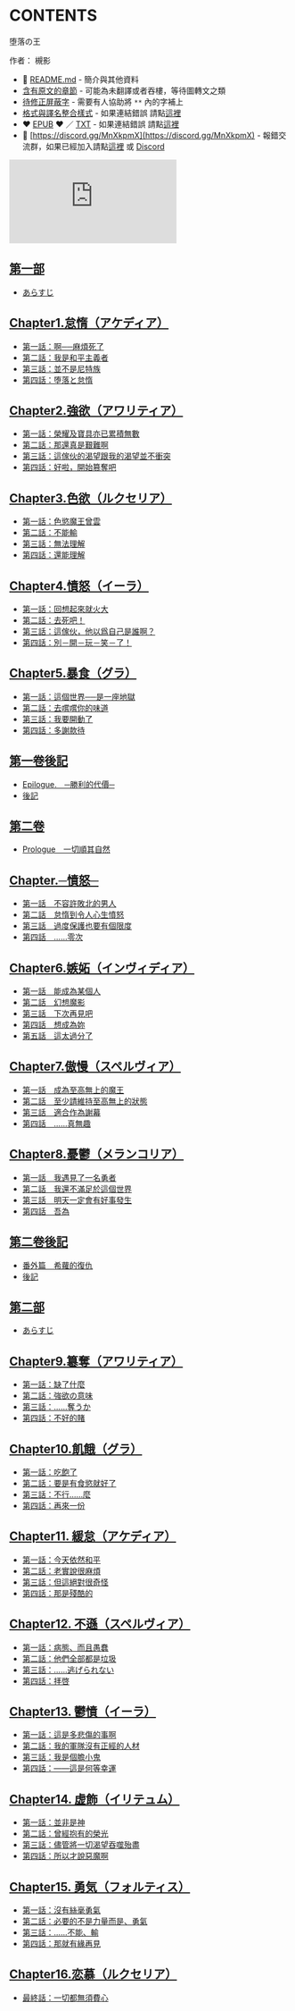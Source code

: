 # CONTENTS

堕落の王  

作者： 槻影  



- :closed_book: [README.md](README.md) - 簡介與其他資料
- [含有原文的章節](ja.md) - 可能為未翻譯或者吞樓，等待圖轉文之類
- [待修正屏蔽字](%E5%BE%85%E4%BF%AE%E6%AD%A3%E5%B1%8F%E8%94%BD%E5%AD%97.md) - 需要有人協助將 `**` 內的字補上
- [格式與譯名整合樣式](https://github.com/bluelovers/node-novel/blob/master/lib/locales/%E5%A0%95%E8%90%BD%E3%81%AE%E7%8E%8B.ts) - 如果連結錯誤 請點[這裡](https://github.com/bluelovers/node-novel/blob/master/lib/locales/)
-  :heart: [EPUB](https://gitlab.com/demonovel/epub-txt/blob/master/syosetu_out/%E5%A0%95%E8%90%BD%E3%81%AE%E7%8E%8B.epub) :heart:  ／ [TXT](https://gitlab.com/demonovel/epub-txt/blob/master/syosetu_out/out/%E5%A0%95%E8%90%BD%E3%81%AE%E7%8E%8B.out.txt) - 如果連結錯誤 請點[這裡](https://gitlab.com/demonovel/epub-txt/blob/master/syosetu_out/syosetu_out)
- :mega: [https://discord.gg/MnXkpmX](https://discord.gg/MnXkpmX) - 報錯交流群，如果已經加入請點[這裡](https://discordapp.com/channels/467794087769014273/467794088285175809) 或 [Discord](https://discordapp.com/channels/@me)


![導航目錄](https://chart.apis.google.com/chart?cht=qr&chs=150x150&chl=https://gitlab.com/novel-group/txt-source/blob/master/syosetu_out/堕落の王/導航目錄.md "導航目錄")




## [第一部](00000_%E7%AC%AC%E4%B8%80%E9%83%A8)

- [あらすじ](00000_%E7%AC%AC%E4%B8%80%E9%83%A8/00010_%E3%81%82%E3%82%89%E3%81%99%E3%81%98.txt)


## [Chapter1.怠惰（アケディア）](00010_Chapter1.%E6%80%A0%E6%83%B0%EF%BC%88%E3%82%A2%E3%82%B1%E3%83%87%E3%82%A3%E3%82%A2%EF%BC%89)

- [第一話：啊──麻煩死了](00010_Chapter1.%E6%80%A0%E6%83%B0%EF%BC%88%E3%82%A2%E3%82%B1%E3%83%87%E3%82%A3%E3%82%A2%EF%BC%89/00010_%E7%AC%AC%E4%B8%80%E8%A9%B1%EF%BC%9A%E5%95%8A%E2%94%80%E2%94%80%E9%BA%BB%E7%85%A9%E6%AD%BB%E4%BA%86.txt)
- [第二話：我是和平主義者](00010_Chapter1.%E6%80%A0%E6%83%B0%EF%BC%88%E3%82%A2%E3%82%B1%E3%83%87%E3%82%A3%E3%82%A2%EF%BC%89/00020_%E7%AC%AC%E4%BA%8C%E8%A9%B1%EF%BC%9A%E6%88%91%E6%98%AF%E5%92%8C%E5%B9%B3%E4%B8%BB%E7%BE%A9%E8%80%85.txt)
- [第三話：並不是尼特族](00010_Chapter1.%E6%80%A0%E6%83%B0%EF%BC%88%E3%82%A2%E3%82%B1%E3%83%87%E3%82%A3%E3%82%A2%EF%BC%89/00030_%E7%AC%AC%E4%B8%89%E8%A9%B1%EF%BC%9A%E4%B8%A6%E4%B8%8D%E6%98%AF%E5%B0%BC%E7%89%B9%E6%97%8F.txt)
- [第四話：堕落と怠惰](00010_Chapter1.%E6%80%A0%E6%83%B0%EF%BC%88%E3%82%A2%E3%82%B1%E3%83%87%E3%82%A3%E3%82%A2%EF%BC%89/00040_%E7%AC%AC%E5%9B%9B%E8%A9%B1%EF%BC%9A%E5%A0%95%E8%90%BD%E3%81%A8%E6%80%A0%E6%83%B0.txt)


## [Chapter2.強欲（アワリティア）](00020_Chapter2.%E5%BC%B7%E6%AC%B2%EF%BC%88%E3%82%A2%E3%83%AF%E3%83%AA%E3%83%86%E3%82%A3%E3%82%A2%EF%BC%89)

- [第一話：榮耀及寶具亦已累積無數](00020_Chapter2.%E5%BC%B7%E6%AC%B2%EF%BC%88%E3%82%A2%E3%83%AF%E3%83%AA%E3%83%86%E3%82%A3%E3%82%A2%EF%BC%89/00000_%E7%AC%AC%E4%B8%80%E8%A9%B1%EF%BC%9A%E6%A6%AE%E8%80%80%E5%8F%8A%E5%AF%B6%E5%85%B7%E4%BA%A6%E5%B7%B2%E7%B4%AF%E7%A9%8D%E7%84%A1%E6%95%B8.txt)
- [第二話：那還真是艱難啊](00020_Chapter2.%E5%BC%B7%E6%AC%B2%EF%BC%88%E3%82%A2%E3%83%AF%E3%83%AA%E3%83%86%E3%82%A3%E3%82%A2%EF%BC%89/00010_%E7%AC%AC%E4%BA%8C%E8%A9%B1%EF%BC%9A%E9%82%A3%E9%82%84%E7%9C%9F%E6%98%AF%E8%89%B1%E9%9B%A3%E5%95%8A.txt)
- [第三話：這傢伙的渴望跟我的渴望並不衝突](00020_Chapter2.%E5%BC%B7%E6%AC%B2%EF%BC%88%E3%82%A2%E3%83%AF%E3%83%AA%E3%83%86%E3%82%A3%E3%82%A2%EF%BC%89/00020_%E7%AC%AC%E4%B8%89%E8%A9%B1%EF%BC%9A%E9%80%99%E5%82%A2%E4%BC%99%E7%9A%84%E6%B8%B4%E6%9C%9B%E8%B7%9F%E6%88%91%E7%9A%84%E6%B8%B4%E6%9C%9B%E4%B8%A6%E4%B8%8D%E8%A1%9D%E7%AA%81.txt)
- [第四話：好啦，開始篡奪吧](00020_Chapter2.%E5%BC%B7%E6%AC%B2%EF%BC%88%E3%82%A2%E3%83%AF%E3%83%AA%E3%83%86%E3%82%A3%E3%82%A2%EF%BC%89/00030_%E7%AC%AC%E5%9B%9B%E8%A9%B1%EF%BC%9A%E5%A5%BD%E5%95%A6%EF%BC%8C%E9%96%8B%E5%A7%8B%E7%AF%A1%E5%A5%AA%E5%90%A7.txt)


## [Chapter3.色欲（ルクセリア）](00030_Chapter3.%E8%89%B2%E6%AC%B2%EF%BC%88%E3%83%AB%E3%82%AF%E3%82%BB%E3%83%AA%E3%82%A2%EF%BC%89)

- [第一話：色慾魔王曾雲](00030_Chapter3.%E8%89%B2%E6%AC%B2%EF%BC%88%E3%83%AB%E3%82%AF%E3%82%BB%E3%83%AA%E3%82%A2%EF%BC%89/00000_%E7%AC%AC%E4%B8%80%E8%A9%B1%EF%BC%9A%E8%89%B2%E6%85%BE%E9%AD%94%E7%8E%8B%E6%9B%BE%E9%9B%B2.txt)
- [第二話：不能輸](00030_Chapter3.%E8%89%B2%E6%AC%B2%EF%BC%88%E3%83%AB%E3%82%AF%E3%82%BB%E3%83%AA%E3%82%A2%EF%BC%89/00010_%E7%AC%AC%E4%BA%8C%E8%A9%B1%EF%BC%9A%E4%B8%8D%E8%83%BD%E8%BC%B8.txt)
- [第三話：無法理解](00030_Chapter3.%E8%89%B2%E6%AC%B2%EF%BC%88%E3%83%AB%E3%82%AF%E3%82%BB%E3%83%AA%E3%82%A2%EF%BC%89/00020_%E7%AC%AC%E4%B8%89%E8%A9%B1%EF%BC%9A%E7%84%A1%E6%B3%95%E7%90%86%E8%A7%A3.txt)
- [第四話：還能理解](00030_Chapter3.%E8%89%B2%E6%AC%B2%EF%BC%88%E3%83%AB%E3%82%AF%E3%82%BB%E3%83%AA%E3%82%A2%EF%BC%89/00030_%E7%AC%AC%E5%9B%9B%E8%A9%B1%EF%BC%9A%E9%82%84%E8%83%BD%E7%90%86%E8%A7%A3.txt)


## [Chapter4.憤怒（イーラ）](00040_Chapter4.%E6%86%A4%E6%80%92%EF%BC%88%E3%82%A4%E3%83%BC%E3%83%A9%EF%BC%89)

- [第一話：回想起來就火大](00040_Chapter4.%E6%86%A4%E6%80%92%EF%BC%88%E3%82%A4%E3%83%BC%E3%83%A9%EF%BC%89/00000_%E7%AC%AC%E4%B8%80%E8%A9%B1%EF%BC%9A%E5%9B%9E%E6%83%B3%E8%B5%B7%E4%BE%86%E5%B0%B1%E7%81%AB%E5%A4%A7.txt)
- [第二話：去死吧！](00040_Chapter4.%E6%86%A4%E6%80%92%EF%BC%88%E3%82%A4%E3%83%BC%E3%83%A9%EF%BC%89/00010_%E7%AC%AC%E4%BA%8C%E8%A9%B1%EF%BC%9A%E5%8E%BB%E6%AD%BB%E5%90%A7%EF%BC%81.txt)
- [第三話：這傢伙，他以爲自己是誰啊？](00040_Chapter4.%E6%86%A4%E6%80%92%EF%BC%88%E3%82%A4%E3%83%BC%E3%83%A9%EF%BC%89/00020_%E7%AC%AC%E4%B8%89%E8%A9%B1%EF%BC%9A%E9%80%99%E5%82%A2%E4%BC%99%EF%BC%8C%E4%BB%96%E4%BB%A5%E7%88%B2%E8%87%AA%E5%B7%B1%E6%98%AF%E8%AA%B0%E5%95%8A%EF%BC%9F.txt)
- [第四話：別－開－玩－笑－了！](00040_Chapter4.%E6%86%A4%E6%80%92%EF%BC%88%E3%82%A4%E3%83%BC%E3%83%A9%EF%BC%89/00030_%E7%AC%AC%E5%9B%9B%E8%A9%B1%EF%BC%9A%E5%88%A5%EF%BC%8D%E9%96%8B%EF%BC%8D%E7%8E%A9%EF%BC%8D%E7%AC%91%EF%BC%8D%E4%BA%86%EF%BC%81.txt)


## [Chapter5.暴食（グラ）](00050_Chapter5.%E6%9A%B4%E9%A3%9F%EF%BC%88%E3%82%B0%E3%83%A9%EF%BC%89)

- [第一話：這個世界──是一座地獄](00050_Chapter5.%E6%9A%B4%E9%A3%9F%EF%BC%88%E3%82%B0%E3%83%A9%EF%BC%89/00000_%E7%AC%AC%E4%B8%80%E8%A9%B1%EF%BC%9A%E9%80%99%E5%80%8B%E4%B8%96%E7%95%8C%E2%94%80%E2%94%80%E6%98%AF%E4%B8%80%E5%BA%A7%E5%9C%B0%E7%8D%84.txt)
- [第二話：去嚐嚐你的味道](00050_Chapter5.%E6%9A%B4%E9%A3%9F%EF%BC%88%E3%82%B0%E3%83%A9%EF%BC%89/00010_%E7%AC%AC%E4%BA%8C%E8%A9%B1%EF%BC%9A%E5%8E%BB%E5%9A%90%E5%9A%90%E4%BD%A0%E7%9A%84%E5%91%B3%E9%81%93.txt)
- [第三話：我要開動了](00050_Chapter5.%E6%9A%B4%E9%A3%9F%EF%BC%88%E3%82%B0%E3%83%A9%EF%BC%89/00020_%E7%AC%AC%E4%B8%89%E8%A9%B1%EF%BC%9A%E6%88%91%E8%A6%81%E9%96%8B%E5%8B%95%E4%BA%86.txt)
- [第四話：多謝款待](00050_Chapter5.%E6%9A%B4%E9%A3%9F%EF%BC%88%E3%82%B0%E3%83%A9%EF%BC%89/00030_%E7%AC%AC%E5%9B%9B%E8%A9%B1%EF%BC%9A%E5%A4%9A%E8%AC%9D%E6%AC%BE%E5%BE%85.txt)


## [第一卷後記](00055_%E7%AC%AC%E4%B8%80%E5%8D%B7%E5%BE%8C%E8%A8%98)

- [Epilogue.　─勝利的代價─](00055_%E7%AC%AC%E4%B8%80%E5%8D%B7%E5%BE%8C%E8%A8%98/Epilogue.%E3%80%80%E2%94%80%E5%8B%9D%E5%88%A9%E7%9A%84%E4%BB%A3%E5%83%B9%E2%94%80.txt)
- [後記](00055_%E7%AC%AC%E4%B8%80%E5%8D%B7%E5%BE%8C%E8%A8%98/%E5%BE%8C%E8%A8%98.txt)


## [第二卷](00056_%E7%AC%AC%E4%BA%8C%E5%8D%B7)

- [Prologue　一切順其自然](00056_%E7%AC%AC%E4%BA%8C%E5%8D%B7/Prologue%E3%80%80%E4%B8%80%E5%88%87%E9%A0%86%E5%85%B6%E8%87%AA%E7%84%B6.txt)


## [Chapter.─憤怒─](00057_Chapter.%E2%94%80%E6%86%A4%E6%80%92%E2%94%80)

- [第一話　不容許敗北的男人](00057_Chapter.%E2%94%80%E6%86%A4%E6%80%92%E2%94%80/00000_%E7%AC%AC%E4%B8%80%E8%A9%B1%E3%80%80%E4%B8%8D%E5%AE%B9%E8%A8%B1%E6%95%97%E5%8C%97%E7%9A%84%E7%94%B7%E4%BA%BA.txt)
- [第二話　怠惰到令人心生憤怒](00057_Chapter.%E2%94%80%E6%86%A4%E6%80%92%E2%94%80/00010_%E7%AC%AC%E4%BA%8C%E8%A9%B1%E3%80%80%E6%80%A0%E6%83%B0%E5%88%B0%E4%BB%A4%E4%BA%BA%E5%BF%83%E7%94%9F%E6%86%A4%E6%80%92.txt)
- [第三話　過度保護也要有個限度](00057_Chapter.%E2%94%80%E6%86%A4%E6%80%92%E2%94%80/00020_%E7%AC%AC%E4%B8%89%E8%A9%B1%E3%80%80%E9%81%8E%E5%BA%A6%E4%BF%9D%E8%AD%B7%E4%B9%9F%E8%A6%81%E6%9C%89%E5%80%8B%E9%99%90%E5%BA%A6.txt)
- [第四話　……零次](00057_Chapter.%E2%94%80%E6%86%A4%E6%80%92%E2%94%80/00030_%E7%AC%AC%E5%9B%9B%E8%A9%B1%E3%80%80%E2%80%A6%E2%80%A6%E9%9B%B6%E6%AC%A1.txt)


## [Chapter6.嫉妬（インヴィディア）](00060_Chapter6.%E5%AB%89%E5%A6%AC%EF%BC%88%E3%82%A4%E3%83%B3%E3%83%B4%E3%82%A3%E3%83%87%E3%82%A3%E3%82%A2%EF%BC%89)

- [第一話　能成為某個人](00060_Chapter6.%E5%AB%89%E5%A6%AC%EF%BC%88%E3%82%A4%E3%83%B3%E3%83%B4%E3%82%A3%E3%83%87%E3%82%A3%E3%82%A2%EF%BC%89/00000_%E7%AC%AC%E4%B8%80%E8%A9%B1%E3%80%80%E8%83%BD%E6%88%90%E7%82%BA%E6%9F%90%E5%80%8B%E4%BA%BA.txt)
- [第二話　幻想魔影](00060_Chapter6.%E5%AB%89%E5%A6%AC%EF%BC%88%E3%82%A4%E3%83%B3%E3%83%B4%E3%82%A3%E3%83%87%E3%82%A3%E3%82%A2%EF%BC%89/00010_%E7%AC%AC%E4%BA%8C%E8%A9%B1%E3%80%80%E5%B9%BB%E6%83%B3%E9%AD%94%E5%BD%B1.txt)
- [第三話　下次再見吧](00060_Chapter6.%E5%AB%89%E5%A6%AC%EF%BC%88%E3%82%A4%E3%83%B3%E3%83%B4%E3%82%A3%E3%83%87%E3%82%A3%E3%82%A2%EF%BC%89/00020_%E7%AC%AC%E4%B8%89%E8%A9%B1%E3%80%80%E4%B8%8B%E6%AC%A1%E5%86%8D%E8%A6%8B%E5%90%A7.txt)
- [第四話　想成為妳](00060_Chapter6.%E5%AB%89%E5%A6%AC%EF%BC%88%E3%82%A4%E3%83%B3%E3%83%B4%E3%82%A3%E3%83%87%E3%82%A3%E3%82%A2%EF%BC%89/00030_%E7%AC%AC%E5%9B%9B%E8%A9%B1%E3%80%80%E6%83%B3%E6%88%90%E7%82%BA%E5%A6%B3.txt)
- [第五話　這太過分了](00060_Chapter6.%E5%AB%89%E5%A6%AC%EF%BC%88%E3%82%A4%E3%83%B3%E3%83%B4%E3%82%A3%E3%83%87%E3%82%A3%E3%82%A2%EF%BC%89/00040_%E7%AC%AC%E4%BA%94%E8%A9%B1%E3%80%80%E9%80%99%E5%A4%AA%E9%81%8E%E5%88%86%E4%BA%86.txt)


## [Chapter7.傲慢（スペルヴィア）](00070_Chapter7.%E5%82%B2%E6%85%A2%EF%BC%88%E3%82%B9%E3%83%9A%E3%83%AB%E3%83%B4%E3%82%A3%E3%82%A2%EF%BC%89)

- [第一話　成為至高無上的魔王](00070_Chapter7.%E5%82%B2%E6%85%A2%EF%BC%88%E3%82%B9%E3%83%9A%E3%83%AB%E3%83%B4%E3%82%A3%E3%82%A2%EF%BC%89/00000_%E7%AC%AC%E4%B8%80%E8%A9%B1%E3%80%80%E6%88%90%E7%82%BA%E8%87%B3%E9%AB%98%E7%84%A1%E4%B8%8A%E7%9A%84%E9%AD%94%E7%8E%8B.txt)
- [第二話　至少請維持至高無上的狀態](00070_Chapter7.%E5%82%B2%E6%85%A2%EF%BC%88%E3%82%B9%E3%83%9A%E3%83%AB%E3%83%B4%E3%82%A3%E3%82%A2%EF%BC%89/00010_%E7%AC%AC%E4%BA%8C%E8%A9%B1%E3%80%80%E8%87%B3%E5%B0%91%E8%AB%8B%E7%B6%AD%E6%8C%81%E8%87%B3%E9%AB%98%E7%84%A1%E4%B8%8A%E7%9A%84%E7%8B%80%E6%85%8B.txt)
- [第三話　適合作為謝幕](00070_Chapter7.%E5%82%B2%E6%85%A2%EF%BC%88%E3%82%B9%E3%83%9A%E3%83%AB%E3%83%B4%E3%82%A3%E3%82%A2%EF%BC%89/00020_%E7%AC%AC%E4%B8%89%E8%A9%B1%E3%80%80%E9%81%A9%E5%90%88%E4%BD%9C%E7%82%BA%E8%AC%9D%E5%B9%95.txt)
- [第四話　……真無趣](00070_Chapter7.%E5%82%B2%E6%85%A2%EF%BC%88%E3%82%B9%E3%83%9A%E3%83%AB%E3%83%B4%E3%82%A3%E3%82%A2%EF%BC%89/00030_%E7%AC%AC%E5%9B%9B%E8%A9%B1%E3%80%80%E2%80%A6%E2%80%A6%E7%9C%9F%E7%84%A1%E8%B6%A3.txt)


## [Chapter8.憂鬱（メランコリア）](00080_Chapter8.%E6%86%82%E9%AC%B1%EF%BC%88%E3%83%A1%E3%83%A9%E3%83%B3%E3%82%B3%E3%83%AA%E3%82%A2%EF%BC%89)

- [第一話　我遇見了一名勇者](00080_Chapter8.%E6%86%82%E9%AC%B1%EF%BC%88%E3%83%A1%E3%83%A9%E3%83%B3%E3%82%B3%E3%83%AA%E3%82%A2%EF%BC%89/00000_%E7%AC%AC%E4%B8%80%E8%A9%B1%E3%80%80%E6%88%91%E9%81%87%E8%A6%8B%E4%BA%86%E4%B8%80%E5%90%8D%E5%8B%87%E8%80%85.txt)
- [第二話　我還不滿足於這個世界](00080_Chapter8.%E6%86%82%E9%AC%B1%EF%BC%88%E3%83%A1%E3%83%A9%E3%83%B3%E3%82%B3%E3%83%AA%E3%82%A2%EF%BC%89/00010_%E7%AC%AC%E4%BA%8C%E8%A9%B1%E3%80%80%E6%88%91%E9%82%84%E4%B8%8D%E6%BB%BF%E8%B6%B3%E6%96%BC%E9%80%99%E5%80%8B%E4%B8%96%E7%95%8C.txt)
- [第三話　明天一定會有好事發生](00080_Chapter8.%E6%86%82%E9%AC%B1%EF%BC%88%E3%83%A1%E3%83%A9%E3%83%B3%E3%82%B3%E3%83%AA%E3%82%A2%EF%BC%89/00020_%E7%AC%AC%E4%B8%89%E8%A9%B1%E3%80%80%E6%98%8E%E5%A4%A9%E4%B8%80%E5%AE%9A%E6%9C%83%E6%9C%89%E5%A5%BD%E4%BA%8B%E7%99%BC%E7%94%9F.txt)
- [第四話　吾為](00080_Chapter8.%E6%86%82%E9%AC%B1%EF%BC%88%E3%83%A1%E3%83%A9%E3%83%B3%E3%82%B3%E3%83%AA%E3%82%A2%EF%BC%89/00030_%E7%AC%AC%E5%9B%9B%E8%A9%B1%E3%80%80%E5%90%BE%E7%82%BA.txt)


## [第二卷後記](00085_%E7%AC%AC%E4%BA%8C%E5%8D%B7%E5%BE%8C%E8%A8%98)

- [番外篇　希蘿的復仇](00085_%E7%AC%AC%E4%BA%8C%E5%8D%B7%E5%BE%8C%E8%A8%98/00010_%E7%95%AA%E5%A4%96%E7%AF%87%E3%80%80%E5%B8%8C%E8%98%BF%E7%9A%84%E5%BE%A9%E4%BB%87.txt)
- [後記](00085_%E7%AC%AC%E4%BA%8C%E5%8D%B7%E5%BE%8C%E8%A8%98/00020_%E5%BE%8C%E8%A8%98.txt)


## [第二部](00090_%E7%AC%AC%E4%BA%8C%E9%83%A8)

- [あらすじ](00090_%E7%AC%AC%E4%BA%8C%E9%83%A8/00010_%E3%81%82%E3%82%89%E3%81%99%E3%81%98.txt)


## [Chapter9.簒奪（アワリティア）](00100_Chapter9.%E7%B0%92%E5%A5%AA%EF%BC%88%E3%82%A2%E3%83%AF%E3%83%AA%E3%83%86%E3%82%A3%E3%82%A2%EF%BC%89)

- [第一話：缺了什麼](00100_Chapter9.%E7%B0%92%E5%A5%AA%EF%BC%88%E3%82%A2%E3%83%AF%E3%83%AA%E3%83%86%E3%82%A3%E3%82%A2%EF%BC%89/00010_%E7%AC%AC%E4%B8%80%E8%A9%B1%EF%BC%9A%E7%BC%BA%E4%BA%86%E4%BB%80%E9%BA%BC.txt)
- [第二話：強欲の意味](00100_Chapter9.%E7%B0%92%E5%A5%AA%EF%BC%88%E3%82%A2%E3%83%AF%E3%83%AA%E3%83%86%E3%82%A3%E3%82%A2%EF%BC%89/00020_%E7%AC%AC%E4%BA%8C%E8%A9%B1%EF%BC%9A%E5%BC%B7%E6%AC%B2%E3%81%AE%E6%84%8F%E5%91%B3.txt)
- [第三話：……奪うか](00100_Chapter9.%E7%B0%92%E5%A5%AA%EF%BC%88%E3%82%A2%E3%83%AF%E3%83%AA%E3%83%86%E3%82%A3%E3%82%A2%EF%BC%89/00030_%E7%AC%AC%E4%B8%89%E8%A9%B1%EF%BC%9A%E2%80%A6%E2%80%A6%E5%A5%AA%E3%81%86%E3%81%8B.txt)
- [第四話：不好的賭](00100_Chapter9.%E7%B0%92%E5%A5%AA%EF%BC%88%E3%82%A2%E3%83%AF%E3%83%AA%E3%83%86%E3%82%A3%E3%82%A2%EF%BC%89/00040_%E7%AC%AC%E5%9B%9B%E8%A9%B1%EF%BC%9A%E4%B8%8D%E5%A5%BD%E7%9A%84%E8%B3%AD.txt)


## [Chapter10.飢餓（グラ）](00110_Chapter10.%E9%A3%A2%E9%A4%93%EF%BC%88%E3%82%B0%E3%83%A9%EF%BC%89)

- [第一話：吃飽了](00110_Chapter10.%E9%A3%A2%E9%A4%93%EF%BC%88%E3%82%B0%E3%83%A9%EF%BC%89/00010_%E7%AC%AC%E4%B8%80%E8%A9%B1%EF%BC%9A%E5%90%83%E9%A3%BD%E4%BA%86.txt)
- [第二話：要是有食慾就好了](00110_Chapter10.%E9%A3%A2%E9%A4%93%EF%BC%88%E3%82%B0%E3%83%A9%EF%BC%89/00020_%E7%AC%AC%E4%BA%8C%E8%A9%B1%EF%BC%9A%E8%A6%81%E6%98%AF%E6%9C%89%E9%A3%9F%E6%85%BE%E5%B0%B1%E5%A5%BD%E4%BA%86.txt)
- [第三話：不行……麼](00110_Chapter10.%E9%A3%A2%E9%A4%93%EF%BC%88%E3%82%B0%E3%83%A9%EF%BC%89/00030_%E7%AC%AC%E4%B8%89%E8%A9%B1%EF%BC%9A%E4%B8%8D%E8%A1%8C%E2%80%A6%E2%80%A6%E9%BA%BC.txt)
- [第四話：再來一份](00110_Chapter10.%E9%A3%A2%E9%A4%93%EF%BC%88%E3%82%B0%E3%83%A9%EF%BC%89/00040_%E7%AC%AC%E5%9B%9B%E8%A9%B1%EF%BC%9A%E5%86%8D%E4%BE%86%E4%B8%80%E4%BB%BD.txt)


## [Chapter11. 緩怠（アケディア）](00120_Chapter11.%20%E7%B7%A9%E6%80%A0%EF%BC%88%E3%82%A2%E3%82%B1%E3%83%87%E3%82%A3%E3%82%A2%EF%BC%89)

- [第一話：今天依然和平](00120_Chapter11.%20%E7%B7%A9%E6%80%A0%EF%BC%88%E3%82%A2%E3%82%B1%E3%83%87%E3%82%A3%E3%82%A2%EF%BC%89/00010_%E7%AC%AC%E4%B8%80%E8%A9%B1%EF%BC%9A%E4%BB%8A%E5%A4%A9%E4%BE%9D%E7%84%B6%E5%92%8C%E5%B9%B3.txt)
- [第二話：老實說很麻煩](00120_Chapter11.%20%E7%B7%A9%E6%80%A0%EF%BC%88%E3%82%A2%E3%82%B1%E3%83%87%E3%82%A3%E3%82%A2%EF%BC%89/00020_%E7%AC%AC%E4%BA%8C%E8%A9%B1%EF%BC%9A%E8%80%81%E5%AF%A6%E8%AA%AA%E5%BE%88%E9%BA%BB%E7%85%A9.txt)
- [第三話：但這絕對很奇怪](00120_Chapter11.%20%E7%B7%A9%E6%80%A0%EF%BC%88%E3%82%A2%E3%82%B1%E3%83%87%E3%82%A3%E3%82%A2%EF%BC%89/00030_%E7%AC%AC%E4%B8%89%E8%A9%B1%EF%BC%9A%E4%BD%86%E9%80%99%E7%B5%95%E5%B0%8D%E5%BE%88%E5%A5%87%E6%80%AA.txt)
- [第四話：那是殘酷的](00120_Chapter11.%20%E7%B7%A9%E6%80%A0%EF%BC%88%E3%82%A2%E3%82%B1%E3%83%87%E3%82%A3%E3%82%A2%EF%BC%89/00040_%E7%AC%AC%E5%9B%9B%E8%A9%B1%EF%BC%9A%E9%82%A3%E6%98%AF%E6%AE%98%E9%85%B7%E7%9A%84.txt)


## [Chapter12. 不遜（スペルヴィア）](00130_Chapter12.%20%E4%B8%8D%E9%81%9C%EF%BC%88%E3%82%B9%E3%83%9A%E3%83%AB%E3%83%B4%E3%82%A3%E3%82%A2%EF%BC%89)

- [第一話：病態、而且愚蠢](00130_Chapter12.%20%E4%B8%8D%E9%81%9C%EF%BC%88%E3%82%B9%E3%83%9A%E3%83%AB%E3%83%B4%E3%82%A3%E3%82%A2%EF%BC%89/00010_%E7%AC%AC%E4%B8%80%E8%A9%B1%EF%BC%9A%E7%97%85%E6%85%8B%E3%80%81%E8%80%8C%E4%B8%94%E6%84%9A%E8%A0%A2.txt)
- [第二話：他們全部都是垃圾](00130_Chapter12.%20%E4%B8%8D%E9%81%9C%EF%BC%88%E3%82%B9%E3%83%9A%E3%83%AB%E3%83%B4%E3%82%A3%E3%82%A2%EF%BC%89/00020_%E7%AC%AC%E4%BA%8C%E8%A9%B1%EF%BC%9A%E4%BB%96%E5%80%91%E5%85%A8%E9%83%A8%E9%83%BD%E6%98%AF%E5%9E%83%E5%9C%BE.txt)
- [第三話：……逃げられない](00130_Chapter12.%20%E4%B8%8D%E9%81%9C%EF%BC%88%E3%82%B9%E3%83%9A%E3%83%AB%E3%83%B4%E3%82%A3%E3%82%A2%EF%BC%89/00030_%E7%AC%AC%E4%B8%89%E8%A9%B1%EF%BC%9A%E2%80%A6%E2%80%A6%E9%80%83%E3%81%92%E3%82%89%E3%82%8C%E3%81%AA%E3%81%84.txt)
- [第四話：拝啓](00130_Chapter12.%20%E4%B8%8D%E9%81%9C%EF%BC%88%E3%82%B9%E3%83%9A%E3%83%AB%E3%83%B4%E3%82%A3%E3%82%A2%EF%BC%89/00040_%E7%AC%AC%E5%9B%9B%E8%A9%B1%EF%BC%9A%E6%8B%9D%E5%95%93.txt)


## [Chapter13. 鬱憤（イーラ）](00140_Chapter13.%20%E9%AC%B1%E6%86%A4%EF%BC%88%E3%82%A4%E3%83%BC%E3%83%A9%EF%BC%89)

- [第一話：這是多悲傷的事啊](00140_Chapter13.%20%E9%AC%B1%E6%86%A4%EF%BC%88%E3%82%A4%E3%83%BC%E3%83%A9%EF%BC%89/00010_%E7%AC%AC%E4%B8%80%E8%A9%B1%EF%BC%9A%E9%80%99%E6%98%AF%E5%A4%9A%E6%82%B2%E5%82%B7%E7%9A%84%E4%BA%8B%E5%95%8A.txt)
- [第二話：我的軍隊沒有正經的人材](00140_Chapter13.%20%E9%AC%B1%E6%86%A4%EF%BC%88%E3%82%A4%E3%83%BC%E3%83%A9%EF%BC%89/00020_%E7%AC%AC%E4%BA%8C%E8%A9%B1%EF%BC%9A%E6%88%91%E7%9A%84%E8%BB%8D%E9%9A%8A%E6%B2%92%E6%9C%89%E6%AD%A3%E7%B6%93%E7%9A%84%E4%BA%BA%E6%9D%90.txt)
- [第三話：我是個膽小鬼](00140_Chapter13.%20%E9%AC%B1%E6%86%A4%EF%BC%88%E3%82%A4%E3%83%BC%E3%83%A9%EF%BC%89/00030_%E7%AC%AC%E4%B8%89%E8%A9%B1%EF%BC%9A%E6%88%91%E6%98%AF%E5%80%8B%E8%86%BD%E5%B0%8F%E9%AC%BC.txt)
- [第四話：――這是何等幸運](00140_Chapter13.%20%E9%AC%B1%E6%86%A4%EF%BC%88%E3%82%A4%E3%83%BC%E3%83%A9%EF%BC%89/00040_%E7%AC%AC%E5%9B%9B%E8%A9%B1%EF%BC%9A%E2%80%95%E2%80%95%E9%80%99%E6%98%AF%E4%BD%95%E7%AD%89%E5%B9%B8%E9%81%8B.txt)


## [Chapter14. 虚飾（イリテュム）](00150_Chapter14.%20%E8%99%9A%E9%A3%BE%EF%BC%88%E3%82%A4%E3%83%AA%E3%83%86%E3%83%A5%E3%83%A0%EF%BC%89)

- [第一話：並非是神](00150_Chapter14.%20%E8%99%9A%E9%A3%BE%EF%BC%88%E3%82%A4%E3%83%AA%E3%83%86%E3%83%A5%E3%83%A0%EF%BC%89/00010_%E7%AC%AC%E4%B8%80%E8%A9%B1%EF%BC%9A%E4%B8%A6%E9%9D%9E%E6%98%AF%E7%A5%9E.txt)
- [第二話：曾經抱有的榮光](00150_Chapter14.%20%E8%99%9A%E9%A3%BE%EF%BC%88%E3%82%A4%E3%83%AA%E3%83%86%E3%83%A5%E3%83%A0%EF%BC%89/00020_%E7%AC%AC%E4%BA%8C%E8%A9%B1%EF%BC%9A%E6%9B%BE%E7%B6%93%E6%8A%B1%E6%9C%89%E7%9A%84%E6%A6%AE%E5%85%89.txt)
- [第三話：儘管將一切渴望吞噬殆盡](00150_Chapter14.%20%E8%99%9A%E9%A3%BE%EF%BC%88%E3%82%A4%E3%83%AA%E3%83%86%E3%83%A5%E3%83%A0%EF%BC%89/00030_%E7%AC%AC%E4%B8%89%E8%A9%B1%EF%BC%9A%E5%84%98%E7%AE%A1%E5%B0%87%E4%B8%80%E5%88%87%E6%B8%B4%E6%9C%9B%E5%90%9E%E5%99%AC%E6%AE%86%E7%9B%A1.txt)
- [第四話：所以才說惡魔啊](00150_Chapter14.%20%E8%99%9A%E9%A3%BE%EF%BC%88%E3%82%A4%E3%83%AA%E3%83%86%E3%83%A5%E3%83%A0%EF%BC%89/00040_%E7%AC%AC%E5%9B%9B%E8%A9%B1%EF%BC%9A%E6%89%80%E4%BB%A5%E6%89%8D%E8%AA%AA%E6%83%A1%E9%AD%94%E5%95%8A.txt)


## [Chapter15. 勇気（フォルティス）](00160_Chapter15.%20%E5%8B%87%E6%B0%97%EF%BC%88%E3%83%95%E3%82%A9%E3%83%AB%E3%83%86%E3%82%A3%E3%82%B9%EF%BC%89)

- [第一話：沒有絲毫勇氣](00160_Chapter15.%20%E5%8B%87%E6%B0%97%EF%BC%88%E3%83%95%E3%82%A9%E3%83%AB%E3%83%86%E3%82%A3%E3%82%B9%EF%BC%89/00010_%E7%AC%AC%E4%B8%80%E8%A9%B1%EF%BC%9A%E6%B2%92%E6%9C%89%E7%B5%B2%E6%AF%AB%E5%8B%87%E6%B0%A3.txt)
- [第二話：必要的不是力量而是、勇氣](00160_Chapter15.%20%E5%8B%87%E6%B0%97%EF%BC%88%E3%83%95%E3%82%A9%E3%83%AB%E3%83%86%E3%82%A3%E3%82%B9%EF%BC%89/00020_%E7%AC%AC%E4%BA%8C%E8%A9%B1%EF%BC%9A%E5%BF%85%E8%A6%81%E7%9A%84%E4%B8%8D%E6%98%AF%E5%8A%9B%E9%87%8F%E8%80%8C%E6%98%AF%E3%80%81%E5%8B%87%E6%B0%A3.txt)
- [第三話：……不能、輸](00160_Chapter15.%20%E5%8B%87%E6%B0%97%EF%BC%88%E3%83%95%E3%82%A9%E3%83%AB%E3%83%86%E3%82%A3%E3%82%B9%EF%BC%89/00030_%E7%AC%AC%E4%B8%89%E8%A9%B1%EF%BC%9A%E2%80%A6%E2%80%A6%E4%B8%8D%E8%83%BD%E3%80%81%E8%BC%B8.txt)
- [第四話：那就有緣再見](00160_Chapter15.%20%E5%8B%87%E6%B0%97%EF%BC%88%E3%83%95%E3%82%A9%E3%83%AB%E3%83%86%E3%82%A3%E3%82%B9%EF%BC%89/00040_%E7%AC%AC%E5%9B%9B%E8%A9%B1%EF%BC%9A%E9%82%A3%E5%B0%B1%E6%9C%89%E7%B7%A3%E5%86%8D%E8%A6%8B.txt)


## [Chapter16.恋慕（ルクセリア）](00170_Chapter16.%E6%81%8B%E6%85%95%EF%BC%88%E3%83%AB%E3%82%AF%E3%82%BB%E3%83%AA%E3%82%A2%EF%BC%89)

- [最終話：一切都無須費心](00170_Chapter16.%E6%81%8B%E6%85%95%EF%BC%88%E3%83%AB%E3%82%AF%E3%82%BB%E3%83%AA%E3%82%A2%EF%BC%89/00010_%E6%9C%80%E7%B5%82%E8%A9%B1%EF%BC%9A%E4%B8%80%E5%88%87%E9%83%BD%E7%84%A1%E9%A0%88%E8%B2%BB%E5%BF%83.txt)

